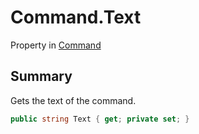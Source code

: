 # Command.Text

Property in [Command](/docs/api/csharp/yarn.command.md)

## Summary


Gets the text of the command.


```csharp
public string Text { get; private set; }
```

